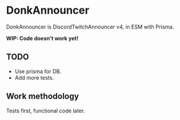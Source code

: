 # DonkAnnouncer

DonkAnnouncer is DiscordTwitchAnnouncer v4, in ESM with Prisma.

**WIP: Code doesn't work yet!**

## TODO

* Use prisma for DB.
* Add more tests.

## Work methodology

Tests first, functional code later.
